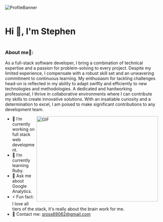 ![ProfileBanner](https://www.cardiffwebdevelopment.co.uk/assets/frontend/img/web-development-tech-icons.png)
<h1 style="display: inline-block">Hi 👋, I'm Stephen</h1>


### About me🧑:
As a full-stack software developer, I bring a combination of technical expertise and a passion for problem-solving to every project.
Despite my limited experience, I compensate with a robust skill set and an unwavering commitment to continuous learning. My enthusiasm for tackling challenges head-on is reflected in my ability to adapt swiftly and efficiently to new technologies and methodologies.
A dedicated and hardworking professional, I thrive in collaborative environments where I can contribute my skills to create innovative solutions. With an insatiable curiosity and a determination to excel, I am poised to make significant contributions to any development team.

<img align="right" alt="GIF" src="https://owaisnoor.info/blog/wp-content/uploads/2019/03/maxresdefault.jpg" width="400" height="280" />

- 🔭 I’m currently working on full stack web development.
- 🌱 I’m currently learning Ruby.
- 💬 Ask me about Google Analytics.
- ⚡ Fun fact: I love all tiers of the stack, it's really about the brain work for me.
- 📨 Contact me: sross69062@gmail.com
<!---
Sross69062/Sross69062 is a ✨ special ✨ repository because its `README.md` (this file) appears on your GitHub profile.
You can click the Preview link to take a look at your changes.
--->
